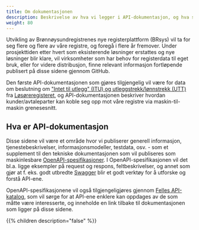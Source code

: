 ```yaml
---
title: Om dokumentasjonen
description: Beskrivelse av hva vi legger i API-dokumentasjon, og hva som kommer når
weight: 80
---
```


Utvikling av Brønnøysundregistrenes nye registerplattform (BRsys) vil ta for seg flere og flere av våre registre, og foregå i flere år fremover.
Under prosjekttiden etter hvert som eksisterende løsninger erstattes og nye løsninger blir klare, vil virksomheter som har behov for registerdata til eget bruk, eller for videre distribusjon, finne relevant informasjon fortløpende publisert på disse sidene gjennom GitHub.

Den første API-dokumentasjonen som gjøres tilgjengelig vil være for data om beslutning om ["Intet til utlegg" (ITU) og utleggstrekk/lønnstrekk (UTT)](../../apidokumentasjon/losoreregisteret/itu-utt)
fra [Løsøreregisteret](../../apidokumentasjon/losoreregisteret), og API-dokumentasjonen beskriver hvordan kunder/avtaleparter kan koble seg opp mot våre registre via maskin-til-maskin grenesesnitt.

## Hva er API-dokumentasjon

Disse sidene vil være et område hvor vi publiserer generell informasjon, tjenestebeskrivelser, informasjonsmodeller,
testdata, osv. - som et supplement til den tekniske dokumentasjonen som vil publiseres som maskinlesbare [OpenAPI-spesifikasjoner](https://github.com/brreg/openAPI). I OpenAPI-spesifikasjonen vil det bl.a. ligge eksempler på request og respons, feltbeskrivelser,
og annet som gjør at f. eks. godt utbredte [Swagger](http://editor.swagger.io/) blir et godt verktøy for å utforske og forstå API-ene.

OpenAPI-spesifikasjonene vil også tilgjengeligjøres gjennom [Felles API-katalog](https://informasjonsforvaltning.github.io/felles-datakatalog/),
som vil sørge for at API-ene enklere kan oppdages av de som måtte være interesserte, og inneholde en link tilbake til dokumentasjonen som ligger på disse sidene.

{{% children description="false" %}}
